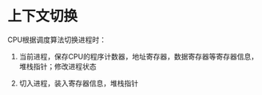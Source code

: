 # 上下文切换

CPU根据调度算法切换进程时：

1. 当前进程，保存CPU的程序计数器，地址寄存器，数据寄存器等寄存器信息，堆栈指针；修改进程状态

2. 切入进程，装入寄存器信息，堆栈指针



